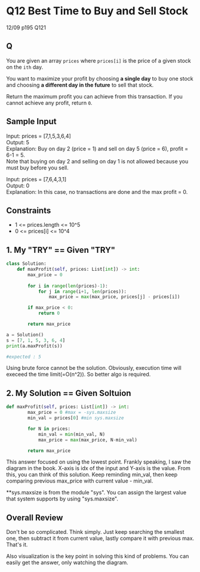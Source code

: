 # Q12 Best Time to Buy and Sell Stock

12/09 p195 Q121

## Q
You are given an array `prices` where `prices[i]` is the price of a given stock on the `ith` day.

You want to maximize your profit by choosing __a single day__ to buy one stock and choosing __a different day in the future__ to sell that stock.

Return the maximum profit you can achieve from this transaction. If you cannot achieve any profit, return `0`.

## Sample Input

Input: prices = [7,1,5,3,6,4]  
Output: 5  
Explanation: Buy on day 2 (price = 1) and sell on day 5 (price = 6), profit = 6-1 = 5.  
Note that buying on day 2 and selling on day 1 is not allowed because you must buy before you sell. 

Input: prices = [7,6,4,3,1]  
Output: 0  
Explanation: In this case, no transactions are done and the max profit = 0.

## Constraints
- 1 <= prices.length <= 10^5
- 0 <= prices[i] <= 10^4

## 1. My "TRY" == Given "TRY"
```py
class Solution:
    def maxProfit(self, prices: List[int]) -> int:
        max_price = 0
        
        for i in range(len(prices)-1):
            for j in range(i+1, len(prices)):
                max_price = max(max_price, prices[j] - prices[i])

        if max_price < 0:
            return 0

        return max_price

a = Solution()
s = [7, 1, 5, 3, 6, 4]
print(a.maxProfit(s))

#expected : 5
```
Using brute force cannot be the solution. Obviously, execution time will execeed the time limit(=O(n^2)). So better algo is required.

## 2. My Solution == Given Soltuion
```py
def maxProfit(self, prices: List[int]) -> int:
        max_price = 0 #max = -sys.maxsize
        min_val = prices[0] #min sys.maxsize

        for N in prices:
            min_val = min(min_val, N)
            max_price = max(max_price, N-min_val)

        return max_price
```
This answer focused on using the lowest point. Frankly speaking, I saw the diagram in the book. X-axis is idx of the input and Y-axis is the value. From this, you can think of this solution. Keep reminding min_val, then keep comparing previous max_price with current value - min_val.  

**sys.maxsize is from the module "sys". You can assign the largest value that system supports by using "sys.maxsize".

## Overall Review
Don't be so complicated. Think simply. Just keep searching the smallest one, then subtract it from current value, lastly compare it with previous max. That's it.  

Also visualization is the key point in solving this kind of problems. You can easily get the answer, only watching the diagram.
